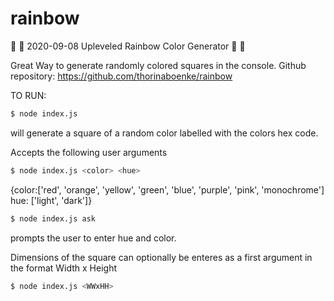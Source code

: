 # rainbow

:rainbow: :rainbow: 2020-09-08 Upleveled Rainbow Color Generator :rainbow: :rainbow:

Great Way to generate randomly colored squares in the console.
Github repository: https://github.com/thorinaboenke/rainbow

TO RUN:

```sh
$ node index.js
```

will generate a square of a random color labelled with the colors hex code.

Accepts the following user arguments

```sh
$ node index.js <color> <hue>
```

{color:['red', 'orange', 'yellow', 'green', 'blue', 'purple', 'pink', 'monochrome']
hue: ['light', 'dark']}

```sh
$ node index.js ask
```

prompts the user to enter hue and color.

Dimensions of the square can optionally be enteres as a first argument in the format
Width x Height <WWxHH>

```sh
$ node index.js <WWxHH>
```
